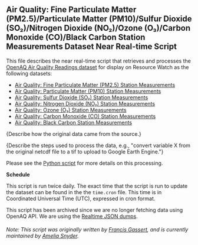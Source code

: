 ## Air Quality: Fine Particulate Matter (PM2.5)/Particulate Matter (PM10)/Sulfur Dioxide (SO₂)/Nitrogen Dioxide (NO₂)/Ozone (O₃)/Carbon Monoxide (CO)/Black Carbon Station Measurements Dataset Near Real-time Script
This file describes the near real-time script that retrieves and processes the [OpenAQ Air Quality Readings dataset](https://openaq.org/) for display on Resource Watch as the following datasets:
* [Air Quality: Fine Particulate Matter (PM2.5) Station Measurements](https://resourcewatch.org/data/explore/cit003anrt-Air-Quality-Measurements-PM-25)
* [Air Quality: Particulate Matter (PM10) Station Measurements](https://resourcewatch.org/data/explore/cit003bnrt-Air-Quality-Measurements-PM-10)
* [Air Quality: Sulfur Dioxide (SO₂) Station Measurements](https://resourcewatch.org/data/explore/cit003cairqualityso2)
* [Air Quality: Nitrogen Dioxide (NO₂) Station Measurements](https://resourcewatch.org/data/explore/cit003dnrt-Air-Quality-Measurements-NO)
* [Air Quality: Ozone (O₃) Station Measurements](https://resourcewatch.org/data/explore/cit003cnrt-Air-Quality-Measurements-O)
* [Air Quality: Carbon Monoxide (CO) Station Measurements](https://resourcewatch.org/data/explore/cit003fnrt-Air-Quality-Measurements-CO)
* [Air Quality: Black Carbon Station Measurements](https://resourcewatch.org/data/explore/cit003gnrt-Air-Quality-Measurements-BC_1)

{Describe how the original data came from the source.}

{Describe the steps used to process the data, e.g., "convert variable X from the original netcdf file to a tif to upload to Google Earth Engine."}

Please see the [Python script](https://github.com/resource-watch/nrt-scripts/blob/master/cit_003_air_quality/contents/src/__init__.py) for more details on this processing.

**Schedule**

This script is run twice daily. The exact time that the script is run to update the dataset can be found in the the `time.cron` file. This time is in Coordinated Universal Time (UTC), expressed in cron format.

This script has been archived since we are no longer fetching data using OpenAQ API. We are using the [Realtime JSON dumps](https://openaq-fetches.s3.amazonaws.com/index.html).

###### Note: This script was originally written by [Francis Gassert](https://www.wri.org/profile/francis-gassert), and is currently maintained by [Amelia Snyder](https://www.wri.org/profile/amelia-snyder).

